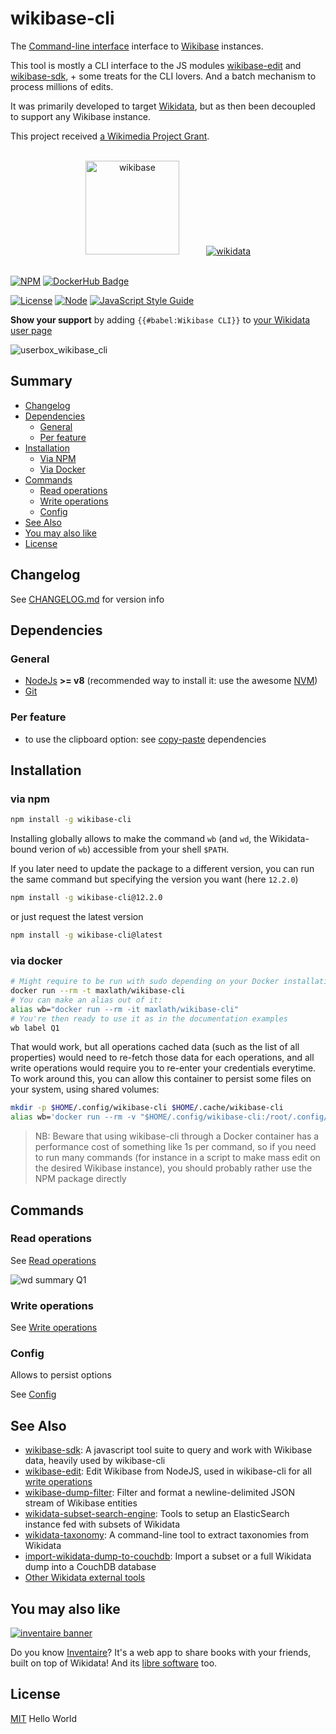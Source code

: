 # wikibase-cli
The [Command-line interface](https://en.wikipedia.org/wiki/Command-line_interface) interface to [Wikibase](https://wikiba.se) instances.

This tool is mostly a CLI interface to the JS modules [wikibase-edit](https://www.npmjs.com/package/wikibase-edit) and [wikibase-sdk](https://www.npmjs.com/package/wikibase-sdk), + some treats for the CLI lovers. And a batch mechanism to process millions of edits.

It was primarily developed to target [Wikidata](https://wikidata.org), but as then been decoupled to support any Wikibase instance.

This project received [a Wikimedia Project Grant](https://meta.wikimedia.org/wiki/Grants:Project/WikidataJS).

<div align="center">
  <br>
  <a href="https://wikiba.se"><img height="150" src="https://raw.githubusercontent.com/maxlath/wikibase-sdk/master/assets/wikibase.png" alt="wikibase"></a>
  <!-- yeay hacky margin \o/ -->
  &nbsp;&nbsp;&nbsp;&nbsp;&nbsp;&nbsp;&nbsp;&nbsp;&nbsp;
  <a href="https://wikidata.org"><img src="https://raw.githubusercontent.com/maxlath/wikibase-sdk/master/assets/wikidata.jpg" alt="wikidata"></a>
  <br>
  <br>
</div>

[![NPM](https://nodei.co/npm/wikibase-cli.png?stars&downloads&downloadRank)](https://npmjs.com/package/wikibase-cli/)
[![DockerHub Badge](https://dockeri.co/image/maxlath/wikibase-cli)](https://hub.docker.com/r/maxlath/wikibase-cli/)

[![License](https://img.shields.io/badge/license-MIT-blue.svg)](https://opensource.org/licenses/MIT)
[![Node](https://img.shields.io/badge/node-%3E=%20v6.4.0-brightgreen.svg)](http://nodejs.org)
[![JavaScript Style Guide](https://img.shields.io/badge/code%20style-standard-brightgreen.svg)](http://standardjs.com/)

**Show your support** by adding `{{#babel:Wikibase CLI}}` to [your Wikidata user page](https://www.wikidata.org/w/index.php?title=Special:MyPage&action=edit)

<img style="max-width: 30em;" src="https://raw.githubusercontent.com/maxlath/wikibase-cli/master/assets/userbox_wikibase_cli.jpg" alt="userbox_wikibase_cli">

## Summary
- [Changelog](CHANGELOG.md)
- [Dependencies](#dependencies)
  - [General](#general)
  - [Per feature](#per-feature)
- [Installation](#installation)
  - [Via NPM](#via-npm)
  - [Via Docker](#via-docker)
- [Commands](#commands)
  - [Read operations](docs/read_operations.md)
  - [Write operations](docs/write_operations.md)
  - [Config](docs/config.md)
- [See Also](#see-also)
- [You may also like](#you-may-also-like)
- [License](#license)

## Changelog
See [CHANGELOG.md](CHANGELOG.md) for version info

## Dependencies

### General
* [NodeJs](https://nodejs.org) **>= v8** (recommended way to install it: use the awesome [NVM](https://github.com/creationix/nvm))
* [Git](https://git-scm.com/)

### Per feature
* to use the clipboard option: see [copy-paste](https://github.com/xavi-/node-copy-paste#node-copy-paste) dependencies

## Installation
### via npm
```sh
npm install -g wikibase-cli
```
Installing globally allows to make the command `wb` (and `wd`, the Wikidata-bound verion of `wb`) accessible from your shell `$PATH`.

If you later need to update the package to a different version, you can run the same command but specifying the version you want (here `12.2.0`)
```sh
npm install -g wikibase-cli@12.2.0
```
or just request the latest version
```sh
npm install -g wikibase-cli@latest
```

### via docker
```sh
# Might require to be run with sudo depending on your Docker installation
docker run --rm -t maxlath/wikibase-cli
# You can make an alias out of it:
alias wb="docker run --rm -it maxlath/wikibase-cli"
# You're then ready to use it as in the documentation examples
wb label Q1
```
That would work, but all operations cached data (such as the list of all properties) would need to re-fetch those data for each operations, and all write operations would require you to re-enter your credentials everytime. To work around this, you can allow this container to persist some files on your system, using shared volumes:
```sh
mkdir -p $HOME/.config/wikibase-cli $HOME/.cache/wikibase-cli
alias wb='docker run --rm -v "$HOME/.config/wikibase-cli:/root/.config/wikibase-cli" -v "$HOME/.cache/wikibase-cli:/root/.cache/wikibase-cli" -it maxlath/wikibase-cli'
```

> NB: Beware that using wikibase-cli through a Docker container has a performance cost of something like 1s per command, so if you need to run many commands (for instance in a script to make mass edit on the desired Wikibase instance), you should probably rather use the NPM package directly

## Commands

### Read operations
See [Read operations](docs/read_operations.md)

![wd summary Q1](https://cloud.githubusercontent.com/assets/1596934/24504647/5b17135c-1557-11e7-971e-b13648bdc604.gif)

### Write operations
See [Write operations](docs/write_operations.md)

### Config
Allows to persist options

See [Config](docs/config.md)

## See Also
* [wikibase-sdk](https://www.npmjs.com/package/wikibase-sdk): A javascript tool suite to query and work with Wikibase data, heavily used by wikibase-cli
* [wikibase-edit](https://www.npmjs.com/package/wikibase-edit): Edit Wikibase from NodeJS, used in wikibase-cli for all [write operations](docs/write_operations.md)
* [wikibase-dump-filter](https://npmjs.com/package/wikibase-dump-filter): Filter and format a newline-delimited JSON stream of Wikibase entities
* [wikidata-subset-search-engine](https://github.com/inventaire/entities-search-engine/tree/wikidata-subset-search-engine): Tools to setup an ElasticSearch instance fed with subsets of Wikidata
* [wikidata-taxonomy](https://github.com/nichtich/wikidata-taxonomy): A command-line tool to extract taxonomies from Wikidata
* [import-wikidata-dump-to-couchdb](https://github.com/maxlath/import-wikidata-dump-to-couchdb): Import a subset or a full Wikidata dump into a CouchDB database
* [Other Wikidata external tools](https://www.wikidata.org/wiki/Wikidata:Tools/External_tools)

## You may also like

[![inventaire banner](https://inventaire.io/public/images/inventaire-brittanystevens-13947832357-CC-BY-lighter-blue-4-banner-500px.png)](https://inventaire.io)

Do you know [Inventaire](https://inventaire.io/)? It's a web app to share books with your friends, built on top of Wikidata! And its [libre software](http://github.com/inventaire/inventaire) too.

## License
[MIT](LICENSE.md)
Hello World
